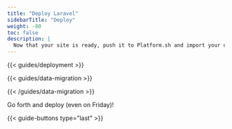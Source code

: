 ```yaml
---
title: "Deploy Laravel"
sidebarTitle: "Deploy"
weight: -80
toc: false
description: |
  Now that your site is ready, push it to Platform.sh and import your data.
---
```

{{< guides/deployment >}} 

{{< guides/data-migration >}}

{{< /guides/data-migration >}}

Go forth and deploy (even on Friday)!

{{< guide-buttons type="last" >}}
